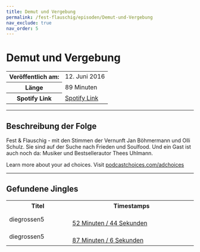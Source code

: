 ```yaml
---
title: Demut und Vergebung
permalink: /fest-flauschig/episoden/Demut-und-Vergebung
nav_exclude: true
nav_order: 5
---
```


# Demut und Vergebung
<table class="resp-table dcf-table dcf-table-responsive dcf-table-bordered dcf-table-striped dcf-w-100%">
                    <tbody>
                        <tr>
                            <th scope="row">Veröffentlich am:</th>
                            <td data-label="Veröffentlich am:">12. Juni 2016</td>
                        </tr>
                        <tr>
                            <th scope="row">Länge </th>
                            <td data-label="Länge ">89 Minuten</td>
                        </tr><tr>
                                <th scope="row">Spotify Link</th>
                                <td data-label="Spotify Link"><a href="https://open.spotify.com/episode/2LCKANr9pxMaCirs6KCmET">Spotify Link</a></td>
                            </tr></tbody>
                </table>

***

## Beschreibung der Folge

<div>
Fest &amp; Flauschig - mit den Stimmen der Vernunft Jan Böhmermann und Olli Schulz. Sie sind auf der Suche nach Frieden und Soulfood. Und ein Gast ist auch noch da: Musiker und Bestsellerautor Thees Uhlmann.<p> </p><p>Learn more about your ad choices. Visit <a href="https://podcastchoices.com/adchoices">podcastchoices.com/adchoices</a></p>  
</div>

***

## Gefundene Jingles

<table style="display: table;">
                                    <tr>
                                        <th class="tableColumnTitle">Titel</th>
                                        <th class="tableColumnTimestamps">Timestamps</th>
                                    </tr>
                                    <tr>
                                <td markdown="span"  class="tableColumnTitle">diegrossen5</td>
                                <td markdown="span" class="tableColumnTimestamps">
                                <br>
                                <a href="https://open.spotify.com/episode/2LCKANr9pxMaCirs6KCmET?t=3164">
                                52 Minuten / 44 Sekunden</a>
                                </td></tr><tr>
                                <td markdown="span"  class="tableColumnTitle">diegrossen5</td>
                                <td markdown="span" class="tableColumnTimestamps">
                                <br>
                                <a href="https://open.spotify.com/episode/2LCKANr9pxMaCirs6KCmET?t=5226">
                                87 Minuten / 6 Sekunden</a>
                                </td></tr></table>